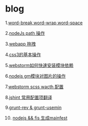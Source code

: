 blog
====


1.<a href="https://github.com/superquestion/blog/blob/master/word-break.txt">word-break,word-wrap,word-space</a>

2.<a href="https://github.com/superquestion/blog/issues/1">nodeJs path 操作</a>

3.<a href="https://github.com/superquestion/blog/issues/2">webapp 拖拽</a>

4.<a href="https://github.com/superquestion/blog/issues/3">css3的基本操作</a>

5.<a href="https://github.com/superquestion/blog/issues/4">webstorm如何快速安装模块依赖</a>

6.<a href="https://github.com/superquestion/blog/issues/5">nodejs gm模块对图片的操作</a>

7.<a href="https://github.com/superquestion/studyNotes/issues/3">webstorm scss wacth 配置</a>

8.<a href="https://github.com/superquestion/studyNotes/issues/2">jshint 常用配置项翻译</a>

9.<a href="https://github.com/superquestion/studyNotes/issues/1">grunt-rev & grunt-usemin</a>

10. <a href="https://github.com/superquestion/blog/issues/6">nodejs && fis 生成mainfest</a>


